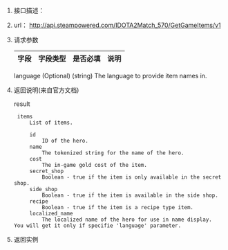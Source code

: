 ##
1.  接口描述：

2. url： http://api.steampowered.com/IDOTA2Match_570/GetGameItems/v1

3. 请求参数

    | 字段         | 字段类型 | 是否必填 | 说明   |
    | ---------- | ---- | ---- | ---- |
    
    language (Optional) (string)
        The language to provide item names in.
    

4. 返回说明(来自官方文档)

    result
    
        items
            List of items.
    
            id
                ID of the hero.
            name
                The tokenized string for the name of the hero.
            cost
                The in-game gold cost of the item.
            secret_shop
                Boolean - true if the item is only available in the secret shop.
            side_shop
                Boolean - true if the item is available in the side shop.
            recipe
                Boolean - true if the item is a recipe type item.
            localized_name
                The localized name of the hero for use in name display. You will get it only if specifie 'language' parameter.



5. 返回实例